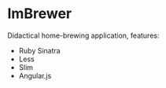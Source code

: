 # ImBrewer
Didactical home-brewing application, features:
* Ruby Sinatra
* Less
* Slim
* Angular.js
